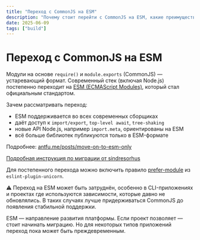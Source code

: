 ```yaml
---
title: "Переход с CommonJS на ESM"
description: "Почему стоит перейти с CommonJS на ESM, какие преимущества даёт новый формат модулей и когда миграция может вызвать проблемы."
date: 2025-06-09
tags: ["build"]
---
```


# Переход с CommonJS на ESM

Модули на основе `require()` и `module.exports` (CommonJS) — устаревающий формат.
Современный стек (включая Node.js) постепенно переходит на [ESM (ECMAScript Modules)](https://nodejs.org/api/esm.html),
который стал официальным стандартом.

Зачем рассматривать переход:

- ESM поддерживается во всех современных сборщиках
- даёт доступ к `import/export`, `top-level await`, `tree-shaking`
- новые API Node.js, например `import.meta`, ориентированы на ESM
- всё больше библиотек публикуются только в ESM-формате

Подробнее: [antfu.me/posts/move-on-to-esm-only](https://antfu.me/posts/move-on-to-esm-only)

[Подробная инструкция по миграции от sindresorhus](https://gist.github.com/sindresorhus/a39789f98801d908bbc7ff3ecc99d99c)

Для постепенного перехода можно включить правило [prefer-module](https://github.com/sindresorhus/eslint-plugin-unicorn/blob/main/docs/rules/prefer-module.md) из `eslint-plugin-unicorn`.

⚠️ Переход на ESM может быть затруднён, особенно в CLI-приложениях и проектах где используются зависимости, которые давно не обновлялись.
В таких случаях лучше придерживаться CommonJS до появления стабильной поддержки.

ESM — направление развития платформы. Если проект позволяет — стоит начинать миграцию. Но для некоторых типов приложений переход пока может быть преждевременным.

